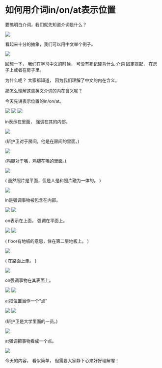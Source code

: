 # 如何用介词in/on/at表示位置

要搞明白介词，我们就先知道介词是什么？

<img src="/preposition/1.png">

看起来十分的抽象，我们可以用中文举个例子。

<img src="/preposition/2.png">

回想一下，
我们在学习中文的时候，
可没有死记硬背什么 介词 固定搭配，
在房子上或者在房子里。

为什么呢？
大家都知道，
因为我们理解了中文的内在含义。

那怎么理解这些英文介词的内在含义呢？

今天先讲表示位置的in/on/at。

<img src="/preposition/3.png">

<img src="/preposition/4.png">

<img src="/preposition/5.png">

in表示在里面，
强调在其的内部。

<img src="/preposition/6.png">

(斩护卫对于房间，他是在房间的里面。)

<img src="/preposition/7.png">

(鸡腿对于嘴，鸡腿在嘴的里面。)

<img src="/preposition/8.png">

(
虽然照片是平面，但是人是和照片融为一体的。
)

<img src="/preposition/9.png">

in是强调事物被包含在内部。

<img src="/preposition/10.png">

<img src="/preposition/11.png">

on表示在上面，
强调在平面上。

<img src="/preposition/12.png">

<img src="/preposition/13.png">

(
floor有地板的意思，住在第二层地板上。
)

<img src="/preposition/14.png">

(
在路面上走。
)

<img src="/preposition/15.png">

on强调事物在其表面上。

<img src="/preposition/16.png">

<img src="/preposition/17.png">

at把位置当作一个“点”

<img src="/preposition/18.png">

<img src="/preposition/19.png">

(斩护卫是大学里面的一员。)

<img src="/preposition/20.png">

at强调把事物看成一个点。

<img src="/preposition/21.png">

今天的内容，
看似简单，
但需要大家静下心来好好理解喔！